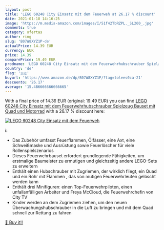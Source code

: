 ```yaml
---
layout: post
title: 'LEGO 60248 City Einsatz mit dem Feuerweh at 26.17 % discount'
date: 2021-01-18 14:16:25
image: 'https://m.media-amazon.com/images/I/51f42TbRZPL._SL200_.jpg'
comments: true
category: ofertas
author: ring
slug: 'B07W8XYZ1P-de'
actualPrice: 14.39 EUR
currency: EUR
price: 14.39
comparePrice: 19.49 EUR
prodname: 'LEGO 60248 City Einsatz mit dem Feuerwehrhubschrauber Spielzeug  Bauset mit Quad und Motorrad'
country: 'de'
flag: '🇩🇪'
buyurl: 'https://www.amazon.de/dp/B07W8XYZ1P/?tag=tolees0ca-21'
descuento: '26.17'
average: '15.486666666666665'
---
```


With a final price of 14.39 EUR (original: 19.49 EUR) you can find [LEGO 60248 City Einsatz mit dem Feuerwehrhubschrauber Spielzeug  Bauset mit Quad und Motorrad](https://www.amazon.de/dp/B07W8XYZ1P/?tag=tolees0ca-21) with a  26.17 % discount here:

[![LEGO 60248 City Einsatz mit dem Feuerweh](https://m.media-amazon.com/images/I/51f42TbRZPL._SL200_.jpg)](https://www.amazon.de/dp/B07W8XYZ1P/?tag=tolees0ca-21)

ℹ️:

- Das Zubehör umfasst Feuerflammen, Ölfässer, eine Axt, eine Schweißmaske und Ausrüstung sowie Feuerlöscher für viele Rollenspielszenarios
- Dieses Feuerwehrbauset erfordert grundlegende Fähigkeiten, um erstmalige Baumeister zu ermutigen und gleichzeitig andere LEGO-Sets zu erweitern
- Enthält einen Hubschrauber mit Zugriemen, der wirklich fliegt, ein Quad und ein Rohr mit Flammen , das von mutigen Feuerwehrleuten gelöscht werden kann
- Enthält drei Minifiguren: einen Top-Feuerwehrpiloten, einen unfallanfälligen Arbeiter und Freya McCloud, die Feuerwehrchefin von City TV
- Kinder werden an dem Zugriemen ziehen, um den neuen Überwachungshubschrauber in die Luft zu bringen und mit dem Quad schnell zur Rettung zu fahren

[🛒 Buy it!!](https://www.amazon.de/dp/B07W8XYZ1P/?tag=tolees0ca-21)
